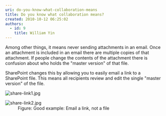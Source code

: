 ```yaml
---
uri: do-you-know-what-collaboration-means
title: Do you know what collaboration means?
created: 2010-10-12 06:25:02
authors:
  - id: 9
    title: William Yin
---
```





<span class='intro'> Among other things,​ it means never sending attachments in an email. Once an attachment is included in an email there are multiple copies of that attachment. If people change the contents of the attachment there is confusion about who holds the &quot;master version&quot; of that file. <br> </span>

SharePoint changes this by allowing you to easily email a link to a SharePoint file. This means all recipients review and edit the single &quot;master version&quot; of the file. <dl class="goodImage"><dt> <img src="/PublishingImages/share-link1.jpg" alt="share-link1.jpg" /> <br>
</dt><dt> <img src="/PublishingImages/share-link2.jpg" alt="share-link2.jpg" /> </dt><dd>Figure&#58; Good example&#58; Email a link, not a file</dd> </dl>


